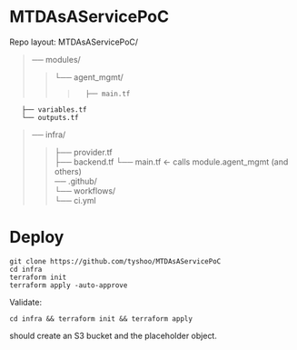 # MTDAsAServicePoC

Repo layout:
MTDAsAServicePoC/  
>── modules/  
>>   └── agent_mgmt/  
>>>       ├── main.tf  
       ├── variables.tf  
       └── outputs.tf  
>── infra/  
>>   ├── provider.tf  
>>   ├── backend.tf
>>   └── main.tf          ← calls module.agent_mgmt (and others)  
>── .github/  
>>   └── workflows/  
>>      └── ci.yml  
# Deploy
```
git clone https://github.com/tyshoo/MTDAsAServicePoC
cd infra
terraform init
terraform apply -auto-approve
```
Validate: 
```
cd infra && terraform init && terraform apply
```
should create an S3 bucket and the placeholder object.

